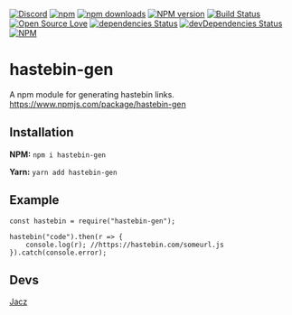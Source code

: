 [![Discord](https://discordapp.com/api/guilds/323779330033319941/embed.png)](https://discord.gg/J8AqH4A)
[![npm](https://img.shields.io/npm/v/npm.svg)](https://www.npmjs.com/package/hastebin-gen)
[![npm downloads](https://img.shields.io/npm/dt/hastebin-gen.svg?maxAge=3600)](https://www.npmjs.com/package/hastebin-gen)
[![NPM version](https://badge.fury.io/js/hastebin-gen.svg)](http://badge.fury.io/js/hastebin-gen)
[![Build Status](https://travis-ci.org/MrJacz/hastebin-gen.svg?branch=master)](https://travis-ci.org/MrJacz/hastebin-gen)
[![Open Source Love](https://badges.frapsoft.com/os/mit/mit.svg?v=102)](https://github.com/ellerbrock/open-source-badge/)
[![dependencies Status](https://david-dm.org/mrjacz/hastebin-gen/status.svg)](https://david-dm.org/mrjacz/hastebin-gen)
[![devDependencies Status](https://david-dm.org/mrjacz/hastebin-gen/dev-status.svg)](https://david-dm.org/mrjacz/hastebin-gen?type=dev)
[![NPM](https://nodei.co/npm/hastebin-gen.png?downloads=true&downloadRank=true&stars=true)](https://nodei.co/npm/hastebin-gen/)


# hastebin-gen
A npm module for generating hastebin links. 
https://www.npmjs.com/package/hastebin-gen

## Installation

**NPM:** ```npm i hastebin-gen```

**Yarn:** ```yarn add hastebin-gen```

## Example
```
const hastebin = require("hastebin-gen");

hastebin("code").then(r => {
    console.log(r); //https://hastebin.com/someurl.js
}).catch(console.error);
```

## Devs
[Jacz](https://github.com/MrJacz)
